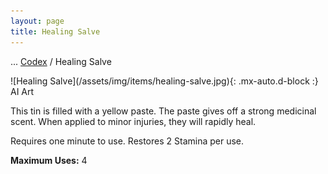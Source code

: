 ```yaml
---
layout: page
title: Healing Salve
---
```

<span class="breadcrumbs" markdown="1">... [Codex](/codex) / Healing Salve</span>
<div class="position-placeholder" markdown="1">
![Healing Salve](/assets/img/items/healing-salve.jpg){: .mx-auto.d-block :}
<span class="ai-img">AI Art</span>
</div>

This tin is filled with a yellow paste. The paste gives off a strong medicinal scent. When applied to minor injuries, they will rapidly heal.

Requires one minute to use. Restores 2 Stamina per use.

**Maximum Uses:** 4